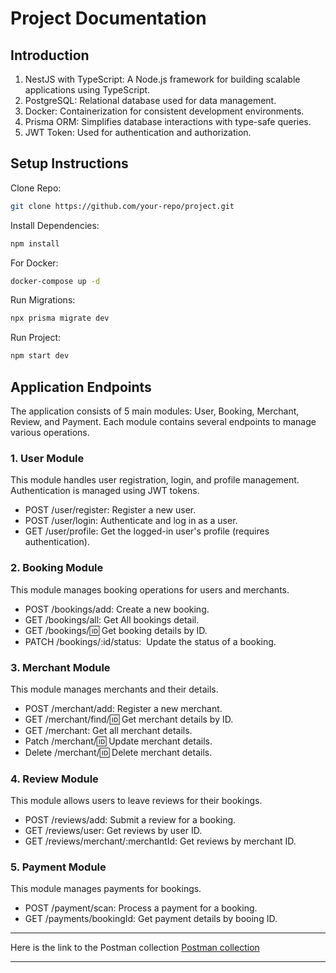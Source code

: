 # Project Documentation
## Introduction
1. NestJS with TypeScript: A Node.js framework for building scalable applications using TypeScript.
2. PostgreSQL: Relational database used for data management.
3. Docker: Containerization for consistent development environments.
4. Prisma ORM: Simplifies database interactions with type-safe queries.
5. JWT Token: Used for authentication and authorization.

## Setup Instructions
Clone Repo:
```bash
git clone https://github.com/your-repo/project.git
```

Install Dependencies:
```bash
npm install
```

For Docker:
```bash
docker-compose up -d
```

Run Migrations:
```bash
npx prisma migrate dev
```

Run Project:
```bash
npm start dev
```
 
## Application Endpoints
The application consists of 5 main modules: User, Booking, Merchant, Review, and Payment. Each module contains several endpoints to manage various operations.

### 1. User Module
This module handles user registration, login, and profile management. Authentication is managed using JWT tokens.
* POST /user/register:    Register a new user.
* POST /user/login:       Authenticate and log in as a user.
* GET /user/profile:      Get the logged-in user's profile (requires authentication).

### 2. Booking Module
This module manages booking operations for users and merchants.
* POST /bookings/add:           Create a new booking.
* GET /bookings/all:            Get All bookings detail.
* GET /bookings/:id:            Get booking details by ID.
* PATCH /bookings/:id/status:   Update the status of a booking.

### 3. Merchant Module
This module manages merchants and their details.
* POST /merchant/add:       Register a new merchant.
* GET /merchant/find/:id:   Get merchant details by ID.
* GET /merchant:            Get all merchant details.
* Patch /merchant/:id:      Update merchant details.
* Delete /merchant/:id:     Delete merchant details.

### 4. Review Module
This module allows users to leave reviews for their bookings.
* POST /reviews/add:                   Submit a review for a booking.
* GET /reviews/user:                   Get reviews by user ID.
* GET /reviews/merchant/:merchantId:   Get reviews by merchant ID.

### 5. Payment Module
This module manages payments for bookings.
* POST /payment/scan:            Process a payment for a booking.
* GET /payments/bookingId:       Get payment details by booing ID.

***
Here is the link to the Postman collection
[Postman collection](https://github.com/hamza-yameen/scan-to-pay/blob/main/assets/Spin-Pay-App.postman_collection.json)
***

